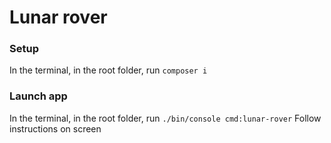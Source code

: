 # Lunar rover

### Setup
In the terminal, in the root folder, run `composer i`

### Launch app
In the terminal, in the root folder, run `./bin/console cmd:lunar-rover`
Follow instructions on screen
